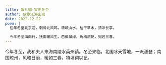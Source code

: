 ```yaml
---
title: 眼儿媚·寅虎冬至
author: 放歌江海山阙
date: 2022-12-22
poem: |
  往年冬至北京迎，刺骨北风鸣。潇疏山水，枯干草木，清冷长亭。

  今年冬至海南行，抚面暖风生。芭蕉翠绿，角梅浓艳，宛若三春。
---
```


今年冬至，我和夫人来海南陵水英州镇。冬至来临，北国冰天雪地，一派潇瑟；南国琼州，风和日丽，暖如三春，特填词以记。
